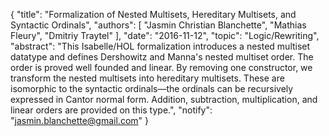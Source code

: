 {
    "title": "Formalization of Nested Multisets, Hereditary Multisets, and Syntactic Ordinals",
    "authors": [
        "Jasmin Christian Blanchette",
        "Mathias Fleury",
        "Dmitriy Traytel"
    ],
    "date": "2016-11-12",
    "topic": "Logic/Rewriting",
    "abstract": "This Isabelle/HOL formalization introduces a nested multiset datatype and defines Dershowitz and Manna's nested multiset order. The order is proved well founded and linear. By removing one constructor, we transform the nested multisets into hereditary multisets. These are isomorphic to the syntactic ordinals—the ordinals can be recursively expressed in Cantor normal form. Addition, subtraction, multiplication, and linear orders are provided on this type.",
    "notify": "jasmin.blanchette@gmail.com"
}